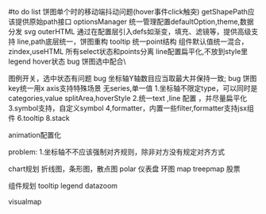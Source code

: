 #to do list 
饼图单个时的移动端抖动问题(hover事件click触突)
getShapePath应该提供原始path接口
optionsManager 统一管理配置defaultOption,theme,数据分发
svg outerHTML
通过在配置层引入defs如渐变，填充、滤镜等，提供高级支持
line,path底层统一，饼图重构
tooltip  统一point结构
组件默认值统一混合，zindex,useHTML
所有select状态和points分离
line配置扁平化,不放到style里
legend hover状态
bug 饼图选中配合\

图例开关，选中状态有问题
bug  坐标轴Y轴数目应当取最大并保持一致;
bug 饼图key统一用x
axis支持特殊场景  无series,单一值 
1.坐标轴不限定type，可以同时是categories,value
splitArea,hoverStyle
2.统一text ,line 配置 ，并尽量扁平化
3.symbol支持，自定义symbol
4,formatter，内置一些filter,formatter支持jsx组件
6.tooltip
8.stack

animation配置化


problem:
1.坐标轴不不应该强制对齐规则，除非对方没有规定对齐方式

chart规划
折线图，条形图，散点图
polar
仪表盘
环图
map
treepmap
股票

组件规划
tooltip
legend
datazoom


visualmap
